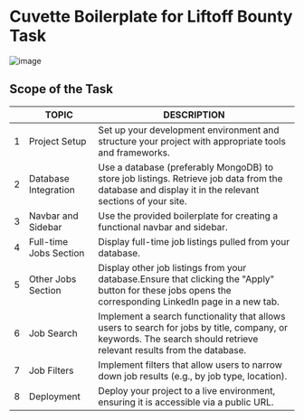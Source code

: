 # Cuvette Boilerplate for Liftoff Bounty Task 
                

![image](https://github.com/user-attachments/assets/0ae34c78-6c1a-48b1-89f8-6a5b16b0f76f)


## Scope of the Task

|                |TOPIC													 |DESCRIPTION                  |
|----------------|-------------------------------|-----------------------------|
|1|Project Setup|Set up your development environment and structure your project with appropriate tools and frameworks.|
|2|Database Integration|Use a database (preferably MongoDB) to store job listings. Retrieve job data from the database and display it in the relevant sections of your site.|
|3|Navbar and Sidebar|Use the provided boilerplate for creating a functional navbar and sidebar.|
|4|Full-time Jobs Section|Display full-time job listings pulled from your database.|
|5|Other Jobs Section|Display other job listings from your database.Ensure that clicking the "Apply" button for these jobs opens the corresponding LinkedIn page in a new tab.|
|6|Job Search|Implement a search functionality that allows users to search for jobs by title, company, or keywords. The search should retrieve relevant results from the database.|
|7|Job Filters|Implement filters that allow users to narrow down job results (e.g., by job type, location).|
|8|Deployment|Deploy your project to a live environment, ensuring it is accessible via a public URL.|
